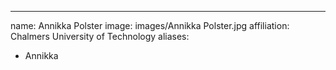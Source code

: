 ---
name: Annikka Polster
image: images/Annikka Polster.jpg
affiliation: Chalmers University of Technology
aliases:
  - Annikka


